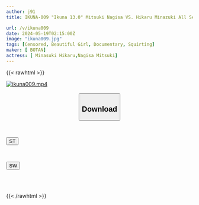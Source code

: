 ```yaml
---
author: j91
title: IKUNA-009 "Ikuna 13.0" Mitsuki Nagisa VS. Hikaru Minazuki All Sexy World Gamanko’s Most Powerful Showdown Unified Female Gakibitch Class "Most Attractive" Top Decisive Battle! Season 4 Of “Ikuna”, A Showdown Of AV Stars Who Always Ejaculate \Ikigaman Crazy/ Climax Showdown! The Climax You Get At The End Of The Orgasm Is Ecstasy! Are You Fainting? Incontinence! Who Is The Best Climax Queen? “Yamitsu King” Mitsuki Nagisa VS. “The Most Lewd Warrior Of The Chekheira Clan” Hikaru Minazuki

url: /v/ikuna009
date: 2024-05-19T02:15:00Z
image: "ikuna009.jpg"
tags: [Censored, Beautiful Girl, Documentary, Squirting]
maker: [ BOTAN]
actress: [ Minasuki Hikaru,Nagisa Mitsuki]
---
```



{{< rawhtml >}}

<div class="video" data-videoid="pYr21xmbbPhrPqd">
    <a href="javascript:;">
        <img src="/v/ikuna009/ikuna009.jpg" width="WIDTH" height="HEIGHT" alt="ikuna009.mp4" loading="lazy">
    </a>
</div>

<script type="text/javascript" src="https://j91.asia/asset/on-demand-st.js"></script>

<br>
  <link rel="stylesheet" href="https://j91.asia/asset/bs5.css">
  
  <center>
  <button class="btn btn-primary" type="button" data-bs-toggle="collapse" data-bs-target=".multi-collapse" aria-expanded="false" aria-controls="multiCollapseExample1 multiCollapseExample2"><h2>Download</h2></button></center>
</p>
<div class="row">
  <div class="col">
    <div class="collapse multi-collapse" id="multiCollapseExample1">
      <div class="card card-body">
	      	      <br>
<div class="buttons">  
<p><a href="/v/ikuna009/st.html" target="_blank"><button class="btn-hover color-3"><i class="fa fa-download"></i> ST</button></a></p></div>
    </div>
  </div>
</div>
  <div class="col">
    <div class="collapse multi-collapse" id="multiCollapseExample2">
      <div class="card card-body">
	      <br>
<div class="buttons">
<p><a href="/v/ikuna009/sw.html" target="_blank"><button class="btn-hover color-2"><i class="fa fa-download"></i> SW</button></a></p></div>
<br><br>
      </div>
    </div>
  </div>
</div>

{{< /rawhtml >}}